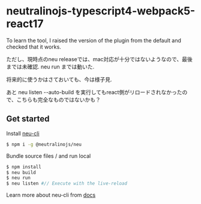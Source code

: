 # neutralinojs-typescript4-webpack5-react17

To learn the tool, I raised the version of the plugin from the default and checked that it works. 

ただし、現時点のneu releaseでは、mac対応が十分ではないようなので、最後までは未確認. neu run までは動いた.

将来的に使うかはさておいても、今は様子見.

あと neu listen --auto-build を実行してもreact側がリロードされなかったので、こちらも完全なものではないかも？

## Get started

Install [neu-cli](https://neutralino.js.org/docs/#/tools/cli)

```bash
$ npm i -g @neutralinojs/neu
```

Bundle source files / and run local

```bash
$ npm install
$ neu build
$ neu run
$ neu listen #// Execute with the live-reload
```

Learn more about neu-cli from [docs](https://neutralino.js.org/docs/#/tools/cli)
